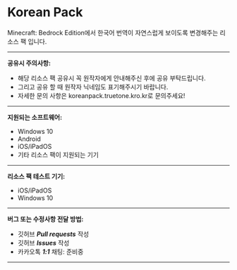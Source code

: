 Korean Pack
==============
Minecraft: Bedrock Edition에서 한국어 번역이 자연스럽게 보이도록 변경해주는 리소스 팩 입니다.
- - - - - - - - - - - - - - - - - - - -
**공유시 주의사항:**
 * 해당 리소스 팩 공유시 꼭 원작자에게 안내해주신 후에 공유 부탁드립니다.
 * 그리고 공유 할 때 원작자 닉네임도 표기해주시기 바랍니다.
 * 자세한 문의 사항은 koreanpack.truetone.kro.kr로 문의주세요!
- - - - - - - - - - - - - - - - - - - -
**지원되는 소프트웨어:**
 * Windows 10
 * Android
 * iOS/iPadOS
 * 기타 리소스 팩이 지원되는 기기
- - - - - - - - - - - - - - - - - - - -
**리소스 팩 테스트 기기:**
  * iOS/iPadOS
  * Windows 10
- - - - - - - - - - - - - - - - - - - -
**버그 또는 수정사항 전달 방법:**
 * 깃허브 **_Pull requests_** 작성
 * 깃허브 **_Issues_** 작성
 * 카카오톡 **_1:1_** 채팅: 준비중
- - - - - - - - - - - - - - - - - - - -
